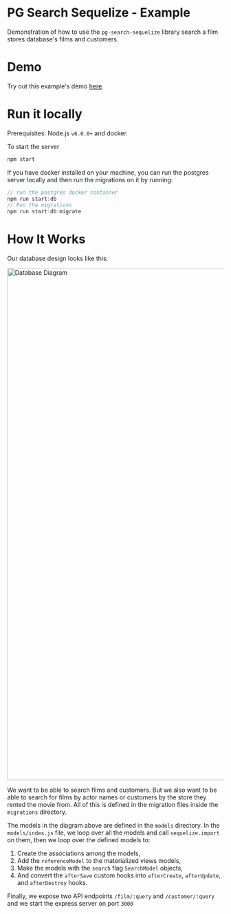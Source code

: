 # PG Search Sequelize - Example

Demonstration of how to use the `pg-search-sequelize` library search a film stores database's films and customers.

# Demo

Try out this example's demo [here](https://project-demo.herokuapp.com/search).

# Run it locally

Prerequisites: Node.js `v6.0.0+` and docker.

To start the server

```js
npm start
```

If you have docker installed on your machine, you can run the postgres server locally and then run the migrations on it by running:

```js
// run the postgres docker container
npm run start:db
// Run the migrations
npm run start:db:migrate
```

# How It Works

Our database design looks like this:

<img width="1187" alt="Database Diagram" src="https://cloud.githubusercontent.com/assets/12049480/18189524/8d5f6eae-7070-11e6-99eb-48b55dd2407f.png">

We want to be able to search films and customers. But we also want to be able to search for films by actor names or customers by the store they rented the movie from. All of this is defined in the migration files inside the `migrations` directory.

The models in the diagram above are defined in the `models` directory. In the `models/index.js` file, we loop over all the models and call `sequelize.import` on them, then we loop over the defined models to:

1. Create the associations among the models, 
1. Add the `referenceModel` to the materialized views models,
1. Make the models with the `search` flag `SearchModel` objects,
1. And convert the `afterSave` custom hooks into `afterCreate`, `afterUpdate`, and `afterDestroy` hooks. 

Finally, we expose two API endpoints `/film/:query` and `/customer/:query` and we start the express server on port `3000`